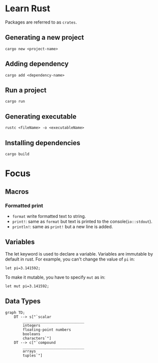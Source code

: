 # Learn Rust
Packages are referred to as `crates`.
## Generating a new project
```
cargo new <project-name>
```

## Adding dependency
```
cargo add <dependency-name>
```

## Run a project
```
cargo run
```

## Generating executable
```
rustc <fileName> -o <executableName>
```

## Installing dependencies
```
cargo build
```

# Focus
## Macros
### Formatted print
- `format` write formatted text to string.
- `print!`: same as `format` but text is printed to the console(`io::stdout`).
- `println!`: same as `print!` but a new line is added.

## Variables
The let keyword is used to declare a variable.
Variables are immutable by default in rust.
For example, you can't change the value of `pi` in:
```
let pi=3.141592;
```

 To make it mutable, you have to specify `mut` as in:
```
let mut pi=3.141592;
```

## Data Types
``` mermaid
graph TD;
    DT --> s["`scalar
        ____________________________
        integers
        floating-point numbers
        booleans
        characters`"]
    DT --> c["`compound
        ____________________________
        arrays
        tuples`"]
```
